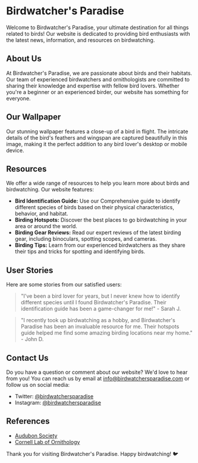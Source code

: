 <!--
Write me content for website with wallpaper which alt text is:

"A close-up of a bird in flight"

The name/title of the page should not be 1:1 copy of the alt text but rather a real content of the website which is using this wallpaper.

- Use markdown format
- Start with the heading
- The content should look like a real website
- Include real sections like references, contact, user stories, etc. use things relevant to the page purpose.
- Feel free to use structure like headings, bullets, numbering, blockquotes, paragraphs, horizontal lines, etc.
- You can use formatting like bold or _italic_
- You can include UTF-8 emojis
- Links should be only #hash anchors (and you can refer to the document itself)
- Do not include images
-->

<!--font:Montserrat-->

# Birdwatcher's Paradise

Welcome to Birdwatcher's Paradise, your ultimate destination for all things related to birds! Our website is dedicated to providing bird enthusiasts with the latest news, information, and resources on birdwatching.

## About Us

At Birdwatcher's Paradise, we are passionate about birds and their habitats. Our team of experienced birdwatchers and ornithologists are committed to sharing their knowledge and expertise with fellow bird lovers. Whether you're a beginner or an experienced birder, our website has something for everyone.

## Our Wallpaper

Our stunning wallpaper features a close-up of a bird in flight. The intricate details of the bird's feathers and wingspan are captured beautifully in this image, making it the perfect addition to any bird lover's desktop or mobile device.

## Resources

We offer a wide range of resources to help you learn more about birds and birdwatching. Our website features:

-   **Bird Identification Guide:** Use our Com<wbr>pre<wbr>hen<wbr>sive guide to identify different species of birds based on their physical characteristics, behavior, and habitat.
-   **Birding Hotspots:** Discover the best places to go birdwatching in your area or around the world.
-   **Birding Gear Reviews:** Read our expert reviews of the latest birding gear, including binoculars, spotting scopes, and cameras.
-   **Birding Tips:** Learn from our experienced birdwatchers as they share their tips and tricks for spotting and identifying birds.

## User Stories

Here are some stories from our satisfied users:

> "I've been a bird lover for years, but I never knew how to identify different species until I found Birdwatcher's Paradise. Their identification guide has been a game-changer for me!" - Sarah J.

> "I recently took up birdwatching as a hobby, and Birdwatcher's Paradise has been an invaluable resource for me. Their hotspots guide helped me find some amazing birding locations near my home." - John D.

## Contact Us

Do you have a question or comment about our website? We'd love to hear from you! You can reach us by email at info@birdwatchersparadise.com or follow us on social media:

-   Twitter: [@birdwatchersparadise](#twitter)
-   Instagram: [@birdwatchersparadise](#instagram)

## References

-   [Audubon Society](#audubon)
-   [Cornell Lab of Ornithology](#cornell)

Thank you for visiting Birdwatcher's Paradise. Happy birdwatching! 🐦

